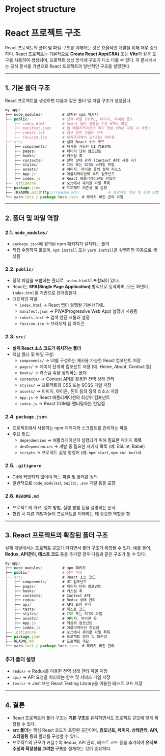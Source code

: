 # Project structure

# React 프로젝트 구조

React 프로젝트의 폴더 및 파일 구조를 이해하는 것은 효율적인 개발을 위해 매우 중요하다. React 프로젝트는 기본적으로 **Create React App(CRA)** 또는 **Vite**와 같은 도구를 사용하여 생성되며, 프로젝트 생성 방식에 구조가 다소 다를 수 있다. 이 문서에서는 공식 문서를 기반으로 React 프로젝트의 일반적인 구조를 설명한다.

---

## 1. 기본 폴더 구조

React 프로젝트를 생성하면 다음과 같은 폴더 및 파일 구조가 생성된다:

```jsx
my-app/
├── node_modules/         # 설치된 npm 패키지
├── public/               # 정적 파일 (HTML, 이미지, 파비콘 등)
│   ├── index.html        # React 앱이 실행될 기본 HTML 파일
│   ├── manifest.json     # 웹 애플리케이션의 메타 정보 (PWA 지원 시 사용)
│   ├── robots.txt        # 검색 엔진 크롤러 규칙
│   ├── favicon.ico       # 브라우저에서 표시되는 아이콘
├── src/                  # 실제 React 소스 코드
│   ├── components/       # 재사용 가능한 UI 컴포넌트
│   ├── pages/            # 페이지 단위 컴포넌트
│   ├── hooks/            # 커스텀 훅
│   ├── contexts/         # 전역 상태 관리 (Context API 사용 시)
│   ├── styles/           # CSS 또는 SCSS 스타일 파일
│   ├── assets/           # 이미지, 아이콘 등의 정적 리소스
│   ├── App.js            # 애플리케이션의 루트 컴포넌트
│   ├── index.js          # React 애플리케이션의 진입점
├── .gitignore            # Git에서 제외할 파일 목록
├── package.json          # 프로젝트 의존성 및 설정
├── [README.md](http://readme.md/)             # 프로젝트 개요 및 실행 방법
└── yarn.lock / package-lock.json  # 패키지 버전 관리 파일
```

---

## 2. 폴더 및 파일 역할

### 2.1. **`node_modules/`**

- `package.json`에 정의된 npm 패키지가 설치되는 폴더
- 직접 수정하지 않으며, `npm install` 또는 `yarn install`을 실행하면 자동으로 생성됨

### 2.2. **`public/`**

- 정적 파일을 포함하는 폴더로, `index.html`이 포함되어 있다.
- React는 **SPA(Single Page Application)** 방식으로 동작하며, 모든 화면이 `index.html`을 기반으로 렌더링된다.
- 대표적인 파일:
    - `index.html` → React 앱이 실행될 기본 HTML
    - `manifest.json` → PWA(Progressive Web App) 설정에 사용됨
    - `robots.text` → 검색 엔진 크롤러 설정
    - `favicon.ico` → 브라우저 탭 아이콘

### 2.3. `src/`

- **실제 React 소스 코드가 위치하는 폴더**
- 핵심 폴더 및 파일 구성:
    - `components/` → UI를 구성하는 재사용 가능한 React 컴포넌트 저장
    - `pages/` → 페이지 단위의 컴포넌트 저장 (예: Home, About, Contact 등)
    - `hooks/` → 커스텀 훅을 정의하는 폴더
    - `contexts/` → Context API를 활용한 전역 상태 관리
    - `styles/` → 프로젝트의 CSS 또는 SCSS 파일 저장
    - `assets/` → 이미지, 아이콘, 폰트 등의 정적 리소스 저장
    - `App.js` →  React 애플리케이션의 최상위 컴포넌트
    - `index.js` → React DOM을 렌더링하는 진입점

### 2.4. `package.json`

- 프로젝트에서 사용하는 npm 패키지와 스크립트를 관리하는 파일
- 주요 필드:
    - `dependencies` → 애플리케이션이 실행되기 위해 필요한 패키지 목록
    - `devDependencies` → 개발 중 필요한 패키지 목록 (예: ESLint, Babel)
    - `scripts` → 프로젝트 실행 명령어 (예: `npm start`, `npm run build`)

### 2.5. `.gitignore`

- Git에 커밋되지 않아야 하는 파일 및 폴더를 정의
- 일반적으로 `node_modules`/, `build/`, `.env` 파일 등을 포함

### 2.6. `README.md`

- 프로젝트의 개요, 설치 방법, 실행 방법 등을 설명하는 문서
- 협업 시 다른 개발자들이 프로젝트를 이해하는 데 중요한 역할을 함

---

## 3. React 프로젝트의 확장된 폴더 구조

실제 개발에서는 프로젝트 규모가 커지면서 폴더 구조가 확장될 수 있다. 예를 들어, **Redux, API관리, 테스트 코드** 등을 추가할 경우 다음과 같은 구조가 될 수 있다:

```jsx
my-app/
├── node_modules/         # npm 패키지
├── public/               # 정적 파일
├── src/                  # React 소스 코드
│   ├── components/       # UI 컴포넌트
│   ├── pages/            # 페이지 단위 컴포넌트
│   ├── hooks/            # 커스텀 훅
│   ├── contexts/         # Context API
│   ├── redux/            # Redux 상태 관리
│   ├── api/              # API 요청 관리
│   ├── tests/            # 테스트 코드
│   ├── styles/           # CSS 또는 SCSS 파일
│   ├── assets/           # 이미지, 아이콘 등
│   ├── App.js            # 최상위 컴포넌트
│   ├── index.js          # 애플리케이션 진입점
├── .gitignore            # Git에서 제외할 파일 목록
├── package.json          # 프로젝트 설정 및 의존성
├── README.md             # 프로젝트 개요
└── yarn.lock / package-lock.json  # 패키지 버전 관리
```

### 추가 폴더 설명

- `redux/` → Redux를 이용한 전역 상태 관리 파일 저장
- `api/` → API 요청을 처리하는 함수 및 서비스 파일 저장
- `tests/` → Jest 또는 React Testing Library를 이용한 테스트 코드 저장

---

## 4. 결론

- React 프로젝트의 폴더 구조는 **기본 구조**를 유지하면서도 프로젝트 규모에 맞게 확장될 수 있다.
- **src 폴더**는 핵심 React 코드가 포함된 공간이며, **컴포넌트, 페이지, 상태관리, API, 스타일링** 등의 폴더를 구성할 수 있다.
- 프로젝트의 규모가 커질수록 Redux, API 관리, 테스트 코드 등을 추가하여 **유지보수성과 확장성을 고려한 구조**를 설계하는 것이 중요하다.